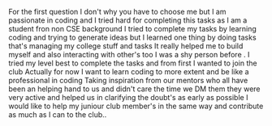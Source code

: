 For the first question I don't why you have to choose me but I am passionate in coding and I tried hard for completing this tasks as I am a student fron non CSE background I tried to complete my tasks by learning coding and trying to generate ideas but I learned one thing by doing tasks that's managing my college stuff and tasks It really helped me to build myself and also interacting with other's too I was a shy person before . I tried my level best to complete the tasks and from first I wanted to join the club 
Actually for now I want to learn coding to more extent and be like a professional in coding 
Taking inspiration from our mentors who all have been an helping hand to us and didn't care the time we DM them they were very active and helped us in clarifying the doubt's as early as possible I would like to help my juniour club member's in the same way and contribute as much as I can to the club..
